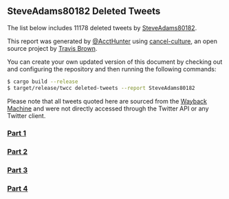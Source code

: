 ## SteveAdams80182 Deleted Tweets
The list below includes 11178 deleted tweets by
[SteveAdams80182](https://twitter.com/SteveAdams80182).


This report was generated by [@AcctHunter](twitter.com/accthunter) using [cancel-culture](https://github.com/travisbrown/cancel-culture),
an open source project by [Travis Brown](https://twitter.com/travisbrown).

You can create your own updated version of this document by checking out and configuring the
repository and then running the following commands:

```bash
$ cargo build --release
$ target/release/twcc deleted-tweets --report SteveAdams80182
```

Please note that all tweets quoted here are sourced from the
[Wayback Machine](https://web.archive.org) and were not directly accessed through the Twitter API or
any Twitter client.
### [Part 1](blob/main/Accounts/SteveAdams80182-202208191715-deleted-part1.md)
### [Part 2](blob/main/Accounts/SteveAdams80182-202208191715-deleted-part2.md)
### [Part 3](blob/main/Accounts/SteveAdams80182-202208191715-deleted-part3.md)
### [Part 4](blob/main/Accounts/SteveAdams80182-202208191715-deleted-part4.md)
